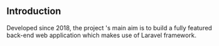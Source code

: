 ## Introduction 
Developed since 2018, the project 's main aim is to build a fully featured back-end web application which makes use of Laravel framework. 
